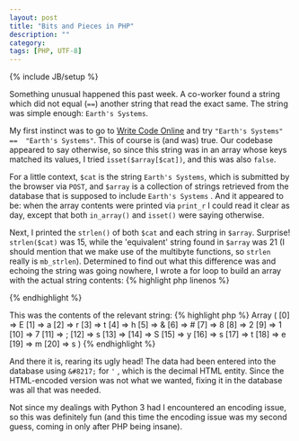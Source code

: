 ```yaml
---
layout: post
title: "Bits and Pieces in PHP"
description: ""
category: 
tags: [PHP, UTF-8]
---
```

{% include JB/setup %}

Something unusual happened this past week. A 
co-worker found a string which did not equal (`==`) another
string that read the exact same. The string was simple 
enough: `Earth's Systems`.

My first instinct was to go to [Write Code Online](http://writecodeonline.com/php/) and try `"Earth's Systems" == 
"Earth's Systems"`. This of course is (and was) true. Our
codebase appeared to say otherwise, so since this string
was in an array whose keys matched its values, I tried
`isset($array[$cat])`, and this was also `false`.

For a little context, `$cat` is the string `Earth's
Systems`, which is submitted by the browser via `POST`,
and `$array` is a collection of strings retrieved from the
database that is supposed to include `Earth's Systems` . And it appeared to be: when the array contents were printed via `print_r` I could read it clear as day, except
that both `in_array()` and `isset()` were saying otherwise. 

Next, I printed the `strlen()` of both `$cat` and each string in `$array`. Surprise! `strlen($cat)` was 15, while the 'equivalent' string found in `$array` was 21 (I should 
mention that we make use of the multibyte functions, so
`strlen` really is `mb_strlen`). Determined to find out what this difference was and echoing the string was going
nowhere, I wrote a for loop to build an array with the
actual string contents:
{% highlight php linenos %}
<?php
for ($array as $string) {
    $chrs = array();
    for ($i=0, $max = strlen($string); $i < $max; $i++) {
        $chrs[] = chr(ord($string[$i]));        
    }
    print_r($chrs);
}
?>
{% endhighlight %}

This was the contents of the relevant string:
{% highlight php %}
Array
(
    [0] => E
    [1] => a
    [2] => r
    [3] => t
    [4] => h
    [5] => &
    [6] => #
    [7] => 8
    [8] => 2
    [9] => 1
    [10] => 7
    [11] => ;
    [12] => s
    [13] => 
    [14] => S
    [15] => y
    [16] => s
    [17] => t
    [18] => e
    [19] => m
    [20] => s
)
{% endhighlight %}

And there it is, rearing its ugly head! The data had been entered into the database using `&#8217;` for `'` , which is the decimal HTML entity. Since the HTML-encoded version was not what we wanted, fixing it in the database was all that was needed.

Not since my dealings with Python 3 had I encountered an
encoding issue, so this was definitely fun (and this time
the encoding issue was my second guess, coming in only
after PHP being insane).